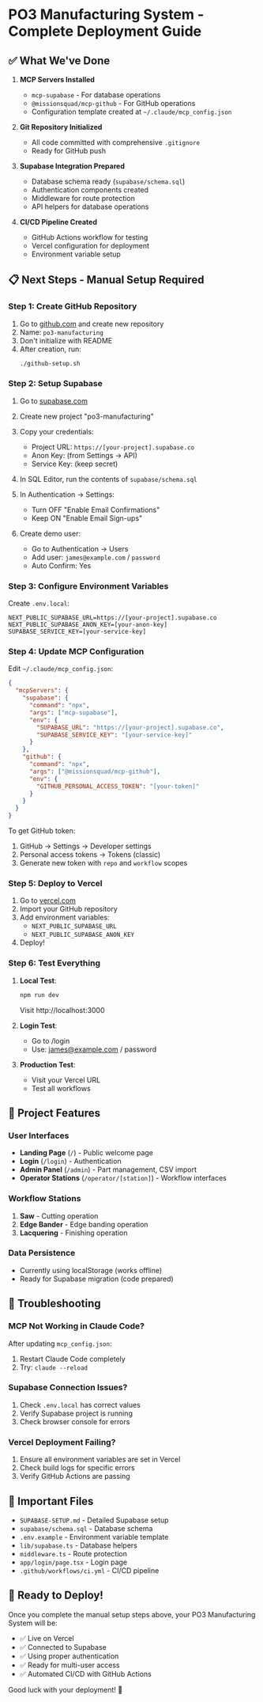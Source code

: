 # PO3 Manufacturing System - Complete Deployment Guide

## ✅ What We've Done

1. **MCP Servers Installed**
   - `mcp-supabase` - For database operations
   - `@missionsquad/mcp-github` - For GitHub operations
   - Configuration template created at `~/.claude/mcp_config.json`

2. **Git Repository Initialized**
   - All code committed with comprehensive `.gitignore`
   - Ready for GitHub push

3. **Supabase Integration Prepared**
   - Database schema ready (`supabase/schema.sql`)
   - Authentication components created
   - Middleware for route protection
   - API helpers for database operations

4. **CI/CD Pipeline Created**
   - GitHub Actions workflow for testing
   - Vercel configuration for deployment
   - Environment variable setup

## 📋 Next Steps - Manual Setup Required

### Step 1: Create GitHub Repository

1. Go to [github.com](https://github.com) and create new repository
2. Name: `po3-manufacturing`
3. Don't initialize with README
4. After creation, run:
   ```bash
   ./github-setup.sh
   ```

### Step 2: Setup Supabase

1. Go to [supabase.com](https://supabase.com)
2. Create new project "po3-manufacturing"
3. Copy your credentials:
   - Project URL: `https://[your-project].supabase.co`
   - Anon Key: (from Settings → API)
   - Service Key: (keep secret)

4. In SQL Editor, run the contents of `supabase/schema.sql`

5. In Authentication → Settings:
   - Turn OFF "Enable Email Confirmations"
   - Keep ON "Enable Email Sign-ups"

6. Create demo user:
   - Go to Authentication → Users
   - Add user: `james@example.com` / `password`
   - Auto Confirm: Yes

### Step 3: Configure Environment Variables

Create `.env.local`:
```env
NEXT_PUBLIC_SUPABASE_URL=https://[your-project].supabase.co
NEXT_PUBLIC_SUPABASE_ANON_KEY=[your-anon-key]
SUPABASE_SERVICE_KEY=[your-service-key]
```

### Step 4: Update MCP Configuration

Edit `~/.claude/mcp_config.json`:
```json
{
  "mcpServers": {
    "supabase": {
      "command": "npx",
      "args": ["mcp-supabase"],
      "env": {
        "SUPABASE_URL": "https://[your-project].supabase.co",
        "SUPABASE_SERVICE_KEY": "[your-service-key]"
      }
    },
    "github": {
      "command": "npx",
      "args": ["@missionsquad/mcp-github"],
      "env": {
        "GITHUB_PERSONAL_ACCESS_TOKEN": "[your-token]"
      }
    }
  }
}
```

To get GitHub token:
1. GitHub → Settings → Developer settings
2. Personal access tokens → Tokens (classic)
3. Generate new token with `repo` and `workflow` scopes

### Step 5: Deploy to Vercel

1. Go to [vercel.com](https://vercel.com)
2. Import your GitHub repository
3. Add environment variables:
   - `NEXT_PUBLIC_SUPABASE_URL`
   - `NEXT_PUBLIC_SUPABASE_ANON_KEY`
4. Deploy!

### Step 6: Test Everything

1. **Local Test**:
   ```bash
   npm run dev
   ```
   Visit http://localhost:3000

2. **Login Test**:
   - Go to /login
   - Use: james@example.com / password

3. **Production Test**:
   - Visit your Vercel URL
   - Test all workflows

## 🎯 Project Features

### User Interfaces
- **Landing Page** (`/`) - Public welcome page
- **Login** (`/login`) - Authentication
- **Admin Panel** (`/admin`) - Part management, CSV import
- **Operator Stations** (`/operator/[station]`) - Workflow interfaces

### Workflow Stations
1. **Saw** - Cutting operation
2. **Edge Bander** - Edge banding operation  
3. **Lacquering** - Finishing operation

### Data Persistence
- Currently using localStorage (works offline)
- Ready for Supabase migration (code prepared)

## 🔧 Troubleshooting

### MCP Not Working in Claude Code?
After updating `mcp_config.json`:
1. Restart Claude Code completely
2. Try: `claude --reload`

### Supabase Connection Issues?
1. Check `.env.local` has correct values
2. Verify Supabase project is running
3. Check browser console for errors

### Vercel Deployment Failing?
1. Ensure all environment variables are set in Vercel
2. Check build logs for specific errors
3. Verify GitHub Actions are passing

## 📝 Important Files

- `SUPABASE-SETUP.md` - Detailed Supabase setup
- `supabase/schema.sql` - Database schema
- `.env.example` - Environment variable template
- `lib/supabase.ts` - Database helpers
- `middleware.ts` - Route protection
- `app/login/page.tsx` - Login page
- `.github/workflows/ci.yml` - CI/CD pipeline

## 🚀 Ready to Deploy!

Once you complete the manual setup steps above, your PO3 Manufacturing System will be:
- ✅ Live on Vercel
- ✅ Connected to Supabase
- ✅ Using proper authentication
- ✅ Ready for multi-user access
- ✅ Automated CI/CD with GitHub Actions

Good luck with your deployment! 🎉